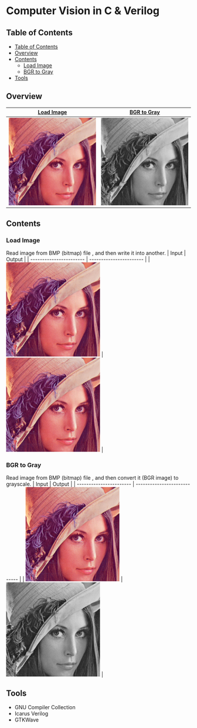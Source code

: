 # Computer Vision in C & Verilog


## Table of Contents
* [Table of Contents](#table-of-contents)
* [Overview](#overview)
* [Contents](#contents)
    + [Load Image](#load-image)
    + [BGR to Gray](#bgr-to-gray)
* [Tools](#tools)

## Overview
|[Load Image](./load_image/README.md)|[BGR to Gray](./bgr_to_gray/README.md)|
|-|-|
|![load image](./load_image/output.bmp)|![load image](./bgr_to_gray/output_gray.bmp)|

## Contents
### Load Image
Read image from BMP (bitmap) file , and then write it into another.
| Input                   | Output                  |
| ----------------------- | ----------------------- |
| ![input](./load_image/lena256.bmp) | ![output](./load_image/output.bmp) |

### BGR to Gray
Read image from BMP (bitmap) file , and then convert it (BGR image) to grayscale.
| Input                   | Output                       |
| ----------------------- | ---------------------------- |
| ![input](./bgr_to_gray/lena256.bmp) | ![output](./bgr_to_gray/output_gray.bmp) |

## Tools
* GNU Compiler Collection
* Icarus Verilog
* GTKWave